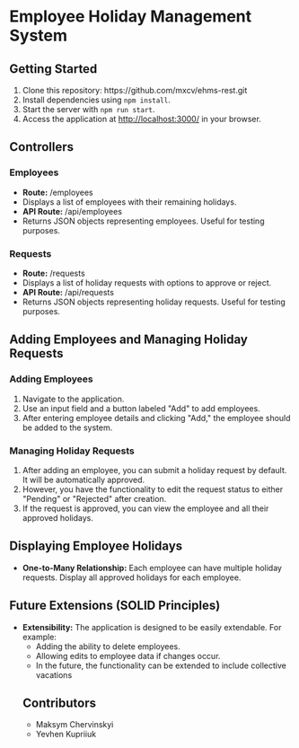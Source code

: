 <h1>Employee Holiday Management System</h1>

<h2>Getting Started</h2>

<ol>
<li>Clone this repository: https://github.com/mxcv/ehms-rest.git</li>
<li>Install dependencies using <code>npm install</code>.</li>
<li>Start the server with <code>npm run start</code>.</li>
<li>Access the application at <a href="http://localhost:3000/">http://localhost:3000/</a> in your browser.</li>
</ol>

<h2>Controllers</h2>

<h3>Employees</h3>

<ul>
<li><strong>Route:</strong> /employees</li>
<li>Displays a list of employees with their remaining holidays.</li>
<li><strong>API Route:</strong> /api/employees</li>
<li>Returns JSON objects representing employees. Useful for testing purposes.</li>
</ul>

<h3>Requests</h3>

<ul>
<li><strong>Route:</strong> /requests</li>
<li>Displays a list of holiday requests with options to approve or reject.</li>
<li><strong>API Route:</strong> /api/requests</li>
<li>Returns JSON objects representing holiday requests. Useful for testing purposes.</li>
</ul>

<h2>Adding Employees and Managing Holiday Requests</h2>

<h3>Adding Employees</h3>

<ol>
<li>Navigate to the application.</li>
<li>Use an input field and a button labeled "Add" to add employees.</li>
<li>After entering employee details and clicking "Add," the employee should be added to the system.</li>
    </ol>

<h3>Managing Holiday Requests</h3>

<ol>
<li>After adding an employee, you can submit a holiday request by default. It will be automatically approved.</li>
<li>However, you have the functionality to edit the request status to either "Pending" or "Rejected" after creation.</li>
<li>If the request is approved, you can view the employee and all their approved holidays.</li>
</ol>

<h2>Displaying Employee Holidays</h2>

<ul>
<li><strong>One-to-Many Relationship:</strong> Each employee can have multiple holiday requests. Display all approved holidays for each employee.</li>
</ul>

<h2>Future Extensions (SOLID Principles)</h2>

<ul>
<li><strong>Extensibility:</strong> The application is designed to be easily extendable. For example:
<ul>
<li>Adding the ability to delete employees.</li>
<li>Allowing edits to employee data if changes occur.</li>
<li>In the future, the functionality can be extended to include collective vacations</li>
</li>
</ul>
<h2>Contributors</h2>
<ul>
<li>Maksym Chervinskyi</li>
<li>Yevhen Kupriiuk</li>
</ul>

